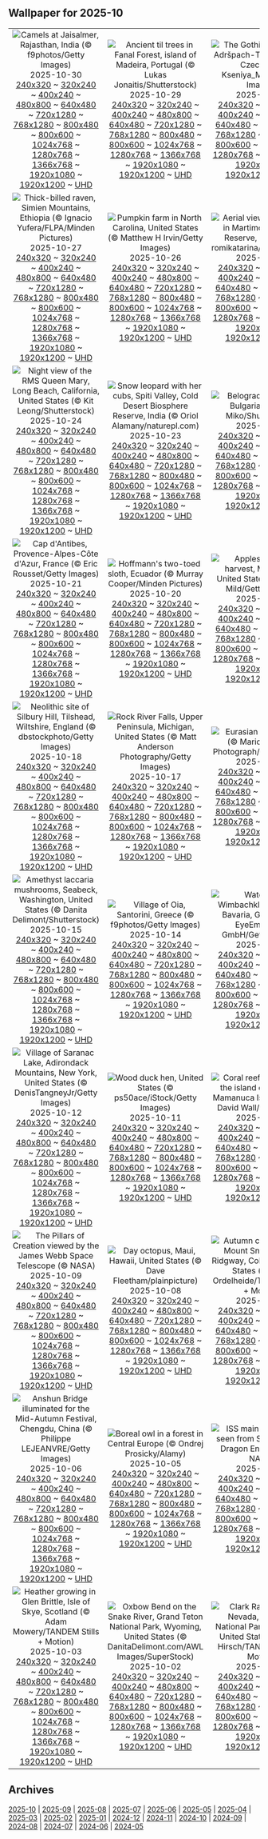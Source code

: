 ## Wallpaper for 2025-10
|      |      |      |
| :----: | :----: | :----: |
|![Camels at Jaisalmer, Rajasthan, India (© f9photos/Getty Images)](https://www.bing.com/th?id=OHR.PushkarFair_ROW0922720525_320x240.jpg)<br />2025-10-30<br />[240x320](https://www.bing.com/th?id=OHR.PushkarFair_ROW0922720525_240x320.jpg) ~ [320x240](https://www.bing.com/th?id=OHR.PushkarFair_ROW0922720525_320x240.jpg) ~ [400x240](https://www.bing.com/th?id=OHR.PushkarFair_ROW0922720525_400x240.jpg) ~ [480x800](https://www.bing.com/th?id=OHR.PushkarFair_ROW0922720525_480x800.jpg) ~ [640x480](https://www.bing.com/th?id=OHR.PushkarFair_ROW0922720525_640x480.jpg) ~ [720x1280](https://www.bing.com/th?id=OHR.PushkarFair_ROW0922720525_720x1280.jpg) ~ [768x1280](https://www.bing.com/th?id=OHR.PushkarFair_ROW0922720525_768x1280.jpg) ~ [800x480](https://www.bing.com/th?id=OHR.PushkarFair_ROW0922720525_800x480.jpg) ~ [800x600](https://www.bing.com/th?id=OHR.PushkarFair_ROW0922720525_800x600.jpg) ~ [1024x768](https://www.bing.com/th?id=OHR.PushkarFair_ROW0922720525_1024x768.jpg) ~ [1280x768](https://www.bing.com/th?id=OHR.PushkarFair_ROW0922720525_1280x768.jpg) ~ [1366x768](https://www.bing.com/th?id=OHR.PushkarFair_ROW0922720525_1366x768.jpg) ~ [1920x1080](https://www.bing.com/th?id=OHR.PushkarFair_ROW0922720525_1920x1080.jpg) ~ [1920x1200](https://www.bing.com/th?id=OHR.PushkarFair_ROW0922720525_1920x1200.jpg) ~ [UHD](https://www.bing.com/th?id=OHR.PushkarFair_ROW0922720525_UHD.jpg)|![Ancient til trees in Fanal Forest, island of Madeira, Portugal (© Lukas Jonaitis/Shutterstock)](https://www.bing.com/th?id=OHR.FanalForest_ROW0809161285_320x240.jpg)<br />2025-10-29<br />[240x320](https://www.bing.com/th?id=OHR.FanalForest_ROW0809161285_240x320.jpg) ~ [320x240](https://www.bing.com/th?id=OHR.FanalForest_ROW0809161285_320x240.jpg) ~ [400x240](https://www.bing.com/th?id=OHR.FanalForest_ROW0809161285_400x240.jpg) ~ [480x800](https://www.bing.com/th?id=OHR.FanalForest_ROW0809161285_480x800.jpg) ~ [640x480](https://www.bing.com/th?id=OHR.FanalForest_ROW0809161285_640x480.jpg) ~ [720x1280](https://www.bing.com/th?id=OHR.FanalForest_ROW0809161285_720x1280.jpg) ~ [768x1280](https://www.bing.com/th?id=OHR.FanalForest_ROW0809161285_768x1280.jpg) ~ [800x480](https://www.bing.com/th?id=OHR.FanalForest_ROW0809161285_800x480.jpg) ~ [800x600](https://www.bing.com/th?id=OHR.FanalForest_ROW0809161285_800x600.jpg) ~ [1024x768](https://www.bing.com/th?id=OHR.FanalForest_ROW0809161285_1024x768.jpg) ~ [1280x768](https://www.bing.com/th?id=OHR.FanalForest_ROW0809161285_1280x768.jpg) ~ [1366x768](https://www.bing.com/th?id=OHR.FanalForest_ROW0809161285_1366x768.jpg) ~ [1920x1080](https://www.bing.com/th?id=OHR.FanalForest_ROW0809161285_1920x1080.jpg) ~ [1920x1200](https://www.bing.com/th?id=OHR.FanalForest_ROW0809161285_1920x1200.jpg) ~ [UHD](https://www.bing.com/th?id=OHR.FanalForest_ROW0809161285_UHD.jpg)|![The Gothic Gate in the Adršpach-Teplice Rocks, Czechia (© Kseniya_Milner/Getty Images)](https://www.bing.com/th?id=OHR.TepliceRocks_ROW0717999002_320x240.jpg)<br />2025-10-28<br />[240x320](https://www.bing.com/th?id=OHR.TepliceRocks_ROW0717999002_240x320.jpg) ~ [320x240](https://www.bing.com/th?id=OHR.TepliceRocks_ROW0717999002_320x240.jpg) ~ [400x240](https://www.bing.com/th?id=OHR.TepliceRocks_ROW0717999002_400x240.jpg) ~ [480x800](https://www.bing.com/th?id=OHR.TepliceRocks_ROW0717999002_480x800.jpg) ~ [640x480](https://www.bing.com/th?id=OHR.TepliceRocks_ROW0717999002_640x480.jpg) ~ [720x1280](https://www.bing.com/th?id=OHR.TepliceRocks_ROW0717999002_720x1280.jpg) ~ [768x1280](https://www.bing.com/th?id=OHR.TepliceRocks_ROW0717999002_768x1280.jpg) ~ [800x480](https://www.bing.com/th?id=OHR.TepliceRocks_ROW0717999002_800x480.jpg) ~ [800x600](https://www.bing.com/th?id=OHR.TepliceRocks_ROW0717999002_800x600.jpg) ~ [1024x768](https://www.bing.com/th?id=OHR.TepliceRocks_ROW0717999002_1024x768.jpg) ~ [1280x768](https://www.bing.com/th?id=OHR.TepliceRocks_ROW0717999002_1280x768.jpg) ~ [1366x768](https://www.bing.com/th?id=OHR.TepliceRocks_ROW0717999002_1366x768.jpg) ~ [1920x1080](https://www.bing.com/th?id=OHR.TepliceRocks_ROW0717999002_1920x1080.jpg) ~ [1920x1200](https://www.bing.com/th?id=OHR.TepliceRocks_ROW0717999002_1920x1200.jpg) ~ [UHD](https://www.bing.com/th?id=OHR.TepliceRocks_ROW0717999002_UHD.jpg)|
|![Thick-billed raven, Simien Mountains, Ethiopia (© Ignacio Yufera/FLPA/Minden Pictures)](https://www.bing.com/th?id=OHR.AfricanRaven_ROW0614133197_320x240.jpg)<br />2025-10-27<br />[240x320](https://www.bing.com/th?id=OHR.AfricanRaven_ROW0614133197_240x320.jpg) ~ [320x240](https://www.bing.com/th?id=OHR.AfricanRaven_ROW0614133197_320x240.jpg) ~ [400x240](https://www.bing.com/th?id=OHR.AfricanRaven_ROW0614133197_400x240.jpg) ~ [480x800](https://www.bing.com/th?id=OHR.AfricanRaven_ROW0614133197_480x800.jpg) ~ [640x480](https://www.bing.com/th?id=OHR.AfricanRaven_ROW0614133197_640x480.jpg) ~ [720x1280](https://www.bing.com/th?id=OHR.AfricanRaven_ROW0614133197_720x1280.jpg) ~ [768x1280](https://www.bing.com/th?id=OHR.AfricanRaven_ROW0614133197_768x1280.jpg) ~ [800x480](https://www.bing.com/th?id=OHR.AfricanRaven_ROW0614133197_800x480.jpg) ~ [800x600](https://www.bing.com/th?id=OHR.AfricanRaven_ROW0614133197_800x600.jpg) ~ [1024x768](https://www.bing.com/th?id=OHR.AfricanRaven_ROW0614133197_1024x768.jpg) ~ [1280x768](https://www.bing.com/th?id=OHR.AfricanRaven_ROW0614133197_1280x768.jpg) ~ [1366x768](https://www.bing.com/th?id=OHR.AfricanRaven_ROW0614133197_1366x768.jpg) ~ [1920x1080](https://www.bing.com/th?id=OHR.AfricanRaven_ROW0614133197_1920x1080.jpg) ~ [1920x1200](https://www.bing.com/th?id=OHR.AfricanRaven_ROW0614133197_1920x1200.jpg) ~ [UHD](https://www.bing.com/th?id=OHR.AfricanRaven_ROW0614133197_UHD.jpg)|![Pumpkin farm in North Carolina, United States (© Matthew H Irvin/Getty Images)](https://www.bing.com/th?id=OHR.PumpkinFarm_ROW0518823159_320x240.jpg)<br />2025-10-26<br />[240x320](https://www.bing.com/th?id=OHR.PumpkinFarm_ROW0518823159_240x320.jpg) ~ [320x240](https://www.bing.com/th?id=OHR.PumpkinFarm_ROW0518823159_320x240.jpg) ~ [400x240](https://www.bing.com/th?id=OHR.PumpkinFarm_ROW0518823159_400x240.jpg) ~ [480x800](https://www.bing.com/th?id=OHR.PumpkinFarm_ROW0518823159_480x800.jpg) ~ [640x480](https://www.bing.com/th?id=OHR.PumpkinFarm_ROW0518823159_640x480.jpg) ~ [720x1280](https://www.bing.com/th?id=OHR.PumpkinFarm_ROW0518823159_720x1280.jpg) ~ [768x1280](https://www.bing.com/th?id=OHR.PumpkinFarm_ROW0518823159_768x1280.jpg) ~ [800x480](https://www.bing.com/th?id=OHR.PumpkinFarm_ROW0518823159_800x480.jpg) ~ [800x600](https://www.bing.com/th?id=OHR.PumpkinFarm_ROW0518823159_800x600.jpg) ~ [1024x768](https://www.bing.com/th?id=OHR.PumpkinFarm_ROW0518823159_1024x768.jpg) ~ [1280x768](https://www.bing.com/th?id=OHR.PumpkinFarm_ROW0518823159_1280x768.jpg) ~ [1366x768](https://www.bing.com/th?id=OHR.PumpkinFarm_ROW0518823159_1366x768.jpg) ~ [1920x1080](https://www.bing.com/th?id=OHR.PumpkinFarm_ROW0518823159_1920x1080.jpg) ~ [1920x1200](https://www.bing.com/th?id=OHR.PumpkinFarm_ROW0518823159_1920x1200.jpg) ~ [UHD](https://www.bing.com/th?id=OHR.PumpkinFarm_ROW0518823159_UHD.jpg)|![Aerial view of peatland in Martimoaapa Mire Reserve, Finland (© romikatarina/Shutterstock)](https://www.bing.com/th?id=OHR.MartimoaapaFinland_ROW0416444680_320x240.jpg)<br />2025-10-25<br />[240x320](https://www.bing.com/th?id=OHR.MartimoaapaFinland_ROW0416444680_240x320.jpg) ~ [320x240](https://www.bing.com/th?id=OHR.MartimoaapaFinland_ROW0416444680_320x240.jpg) ~ [400x240](https://www.bing.com/th?id=OHR.MartimoaapaFinland_ROW0416444680_400x240.jpg) ~ [480x800](https://www.bing.com/th?id=OHR.MartimoaapaFinland_ROW0416444680_480x800.jpg) ~ [640x480](https://www.bing.com/th?id=OHR.MartimoaapaFinland_ROW0416444680_640x480.jpg) ~ [720x1280](https://www.bing.com/th?id=OHR.MartimoaapaFinland_ROW0416444680_720x1280.jpg) ~ [768x1280](https://www.bing.com/th?id=OHR.MartimoaapaFinland_ROW0416444680_768x1280.jpg) ~ [800x480](https://www.bing.com/th?id=OHR.MartimoaapaFinland_ROW0416444680_800x480.jpg) ~ [800x600](https://www.bing.com/th?id=OHR.MartimoaapaFinland_ROW0416444680_800x600.jpg) ~ [1024x768](https://www.bing.com/th?id=OHR.MartimoaapaFinland_ROW0416444680_1024x768.jpg) ~ [1280x768](https://www.bing.com/th?id=OHR.MartimoaapaFinland_ROW0416444680_1280x768.jpg) ~ [1366x768](https://www.bing.com/th?id=OHR.MartimoaapaFinland_ROW0416444680_1366x768.jpg) ~ [1920x1080](https://www.bing.com/th?id=OHR.MartimoaapaFinland_ROW0416444680_1920x1080.jpg) ~ [1920x1200](https://www.bing.com/th?id=OHR.MartimoaapaFinland_ROW0416444680_1920x1200.jpg) ~ [UHD](https://www.bing.com/th?id=OHR.MartimoaapaFinland_ROW0416444680_UHD.jpg)|
|![Night view of the RMS Queen Mary, Long Beach, California, United States (© Kit Leong/Shutterstock)](https://www.bing.com/th?id=OHR.QueenMary_ROW0248943301_320x240.jpg)<br />2025-10-24<br />[240x320](https://www.bing.com/th?id=OHR.QueenMary_ROW0248943301_240x320.jpg) ~ [320x240](https://www.bing.com/th?id=OHR.QueenMary_ROW0248943301_320x240.jpg) ~ [400x240](https://www.bing.com/th?id=OHR.QueenMary_ROW0248943301_400x240.jpg) ~ [480x800](https://www.bing.com/th?id=OHR.QueenMary_ROW0248943301_480x800.jpg) ~ [640x480](https://www.bing.com/th?id=OHR.QueenMary_ROW0248943301_640x480.jpg) ~ [720x1280](https://www.bing.com/th?id=OHR.QueenMary_ROW0248943301_720x1280.jpg) ~ [768x1280](https://www.bing.com/th?id=OHR.QueenMary_ROW0248943301_768x1280.jpg) ~ [800x480](https://www.bing.com/th?id=OHR.QueenMary_ROW0248943301_800x480.jpg) ~ [800x600](https://www.bing.com/th?id=OHR.QueenMary_ROW0248943301_800x600.jpg) ~ [1024x768](https://www.bing.com/th?id=OHR.QueenMary_ROW0248943301_1024x768.jpg) ~ [1280x768](https://www.bing.com/th?id=OHR.QueenMary_ROW0248943301_1280x768.jpg) ~ [1366x768](https://www.bing.com/th?id=OHR.QueenMary_ROW0248943301_1366x768.jpg) ~ [1920x1080](https://www.bing.com/th?id=OHR.QueenMary_ROW0248943301_1920x1080.jpg) ~ [1920x1200](https://www.bing.com/th?id=OHR.QueenMary_ROW0248943301_1920x1200.jpg) ~ [UHD](https://www.bing.com/th?id=OHR.QueenMary_ROW0248943301_UHD.jpg)|![Snow leopard with her cubs, Spiti Valley, Cold Desert Biosphere Reserve, India (© Oriol Alamany/naturepl.com)](https://www.bing.com/th?id=OHR.SnowLeopard_ROW0153710664_320x240.jpg)<br />2025-10-23<br />[240x320](https://www.bing.com/th?id=OHR.SnowLeopard_ROW0153710664_240x320.jpg) ~ [320x240](https://www.bing.com/th?id=OHR.SnowLeopard_ROW0153710664_320x240.jpg) ~ [400x240](https://www.bing.com/th?id=OHR.SnowLeopard_ROW0153710664_400x240.jpg) ~ [480x800](https://www.bing.com/th?id=OHR.SnowLeopard_ROW0153710664_480x800.jpg) ~ [640x480](https://www.bing.com/th?id=OHR.SnowLeopard_ROW0153710664_640x480.jpg) ~ [720x1280](https://www.bing.com/th?id=OHR.SnowLeopard_ROW0153710664_720x1280.jpg) ~ [768x1280](https://www.bing.com/th?id=OHR.SnowLeopard_ROW0153710664_768x1280.jpg) ~ [800x480](https://www.bing.com/th?id=OHR.SnowLeopard_ROW0153710664_800x480.jpg) ~ [800x600](https://www.bing.com/th?id=OHR.SnowLeopard_ROW0153710664_800x600.jpg) ~ [1024x768](https://www.bing.com/th?id=OHR.SnowLeopard_ROW0153710664_1024x768.jpg) ~ [1280x768](https://www.bing.com/th?id=OHR.SnowLeopard_ROW0153710664_1280x768.jpg) ~ [1366x768](https://www.bing.com/th?id=OHR.SnowLeopard_ROW0153710664_1366x768.jpg) ~ [1920x1080](https://www.bing.com/th?id=OHR.SnowLeopard_ROW0153710664_1920x1080.jpg) ~ [1920x1200](https://www.bing.com/th?id=OHR.SnowLeopard_ROW0153710664_1920x1200.jpg) ~ [UHD](https://www.bing.com/th?id=OHR.SnowLeopard_ROW0153710664_UHD.jpg)|![Belogradchik Rocks, Bulgaria (© EvaL Miko/Shutterstock)](https://www.bing.com/th?id=OHR.BulgariaRocks_ROW0047570938_320x240.jpg)<br />2025-10-22<br />[240x320](https://www.bing.com/th?id=OHR.BulgariaRocks_ROW0047570938_240x320.jpg) ~ [320x240](https://www.bing.com/th?id=OHR.BulgariaRocks_ROW0047570938_320x240.jpg) ~ [400x240](https://www.bing.com/th?id=OHR.BulgariaRocks_ROW0047570938_400x240.jpg) ~ [480x800](https://www.bing.com/th?id=OHR.BulgariaRocks_ROW0047570938_480x800.jpg) ~ [640x480](https://www.bing.com/th?id=OHR.BulgariaRocks_ROW0047570938_640x480.jpg) ~ [720x1280](https://www.bing.com/th?id=OHR.BulgariaRocks_ROW0047570938_720x1280.jpg) ~ [768x1280](https://www.bing.com/th?id=OHR.BulgariaRocks_ROW0047570938_768x1280.jpg) ~ [800x480](https://www.bing.com/th?id=OHR.BulgariaRocks_ROW0047570938_800x480.jpg) ~ [800x600](https://www.bing.com/th?id=OHR.BulgariaRocks_ROW0047570938_800x600.jpg) ~ [1024x768](https://www.bing.com/th?id=OHR.BulgariaRocks_ROW0047570938_1024x768.jpg) ~ [1280x768](https://www.bing.com/th?id=OHR.BulgariaRocks_ROW0047570938_1280x768.jpg) ~ [1366x768](https://www.bing.com/th?id=OHR.BulgariaRocks_ROW0047570938_1366x768.jpg) ~ [1920x1080](https://www.bing.com/th?id=OHR.BulgariaRocks_ROW0047570938_1920x1080.jpg) ~ [1920x1200](https://www.bing.com/th?id=OHR.BulgariaRocks_ROW0047570938_1920x1200.jpg) ~ [UHD](https://www.bing.com/th?id=OHR.BulgariaRocks_ROW0047570938_UHD.jpg)|
|![Cap d'Antibes, Provence-Alpes-Côte d'Azur, France (© Eric Rousset/Getty Images)](https://www.bing.com/th?id=OHR.CapAntibes_ROW9927091167_320x240.jpg)<br />2025-10-21<br />[240x320](https://www.bing.com/th?id=OHR.CapAntibes_ROW9927091167_240x320.jpg) ~ [320x240](https://www.bing.com/th?id=OHR.CapAntibes_ROW9927091167_320x240.jpg) ~ [400x240](https://www.bing.com/th?id=OHR.CapAntibes_ROW9927091167_400x240.jpg) ~ [480x800](https://www.bing.com/th?id=OHR.CapAntibes_ROW9927091167_480x800.jpg) ~ [640x480](https://www.bing.com/th?id=OHR.CapAntibes_ROW9927091167_640x480.jpg) ~ [720x1280](https://www.bing.com/th?id=OHR.CapAntibes_ROW9927091167_720x1280.jpg) ~ [768x1280](https://www.bing.com/th?id=OHR.CapAntibes_ROW9927091167_768x1280.jpg) ~ [800x480](https://www.bing.com/th?id=OHR.CapAntibes_ROW9927091167_800x480.jpg) ~ [800x600](https://www.bing.com/th?id=OHR.CapAntibes_ROW9927091167_800x600.jpg) ~ [1024x768](https://www.bing.com/th?id=OHR.CapAntibes_ROW9927091167_1024x768.jpg) ~ [1280x768](https://www.bing.com/th?id=OHR.CapAntibes_ROW9927091167_1280x768.jpg) ~ [1366x768](https://www.bing.com/th?id=OHR.CapAntibes_ROW9927091167_1366x768.jpg) ~ [1920x1080](https://www.bing.com/th?id=OHR.CapAntibes_ROW9927091167_1920x1080.jpg) ~ [1920x1200](https://www.bing.com/th?id=OHR.CapAntibes_ROW9927091167_1920x1200.jpg) ~ [UHD](https://www.bing.com/th?id=OHR.CapAntibes_ROW9927091167_UHD.jpg)|![Hoffmann's two-toed sloth, Ecuador (© Murray Cooper/Minden Pictures)](https://www.bing.com/th?id=OHR.HoffmansSloth_ROW9786631767_320x240.jpg)<br />2025-10-20<br />[240x320](https://www.bing.com/th?id=OHR.HoffmansSloth_ROW9786631767_240x320.jpg) ~ [320x240](https://www.bing.com/th?id=OHR.HoffmansSloth_ROW9786631767_320x240.jpg) ~ [400x240](https://www.bing.com/th?id=OHR.HoffmansSloth_ROW9786631767_400x240.jpg) ~ [480x800](https://www.bing.com/th?id=OHR.HoffmansSloth_ROW9786631767_480x800.jpg) ~ [640x480](https://www.bing.com/th?id=OHR.HoffmansSloth_ROW9786631767_640x480.jpg) ~ [720x1280](https://www.bing.com/th?id=OHR.HoffmansSloth_ROW9786631767_720x1280.jpg) ~ [768x1280](https://www.bing.com/th?id=OHR.HoffmansSloth_ROW9786631767_768x1280.jpg) ~ [800x480](https://www.bing.com/th?id=OHR.HoffmansSloth_ROW9786631767_800x480.jpg) ~ [800x600](https://www.bing.com/th?id=OHR.HoffmansSloth_ROW9786631767_800x600.jpg) ~ [1024x768](https://www.bing.com/th?id=OHR.HoffmansSloth_ROW9786631767_1024x768.jpg) ~ [1280x768](https://www.bing.com/th?id=OHR.HoffmansSloth_ROW9786631767_1280x768.jpg) ~ [1366x768](https://www.bing.com/th?id=OHR.HoffmansSloth_ROW9786631767_1366x768.jpg) ~ [1920x1080](https://www.bing.com/th?id=OHR.HoffmansSloth_ROW9786631767_1920x1080.jpg) ~ [1920x1200](https://www.bing.com/th?id=OHR.HoffmansSloth_ROW9786631767_1920x1200.jpg) ~ [UHD](https://www.bing.com/th?id=OHR.HoffmansSloth_ROW9786631767_UHD.jpg)|![Apples ready for harvest, Minnesota, United States (© Tammi Mild/Getty Images)](https://www.bing.com/th?id=OHR.AppleHarvest_ROW9692877404_320x240.jpg)<br />2025-10-19<br />[240x320](https://www.bing.com/th?id=OHR.AppleHarvest_ROW9692877404_240x320.jpg) ~ [320x240](https://www.bing.com/th?id=OHR.AppleHarvest_ROW9692877404_320x240.jpg) ~ [400x240](https://www.bing.com/th?id=OHR.AppleHarvest_ROW9692877404_400x240.jpg) ~ [480x800](https://www.bing.com/th?id=OHR.AppleHarvest_ROW9692877404_480x800.jpg) ~ [640x480](https://www.bing.com/th?id=OHR.AppleHarvest_ROW9692877404_640x480.jpg) ~ [720x1280](https://www.bing.com/th?id=OHR.AppleHarvest_ROW9692877404_720x1280.jpg) ~ [768x1280](https://www.bing.com/th?id=OHR.AppleHarvest_ROW9692877404_768x1280.jpg) ~ [800x480](https://www.bing.com/th?id=OHR.AppleHarvest_ROW9692877404_800x480.jpg) ~ [800x600](https://www.bing.com/th?id=OHR.AppleHarvest_ROW9692877404_800x600.jpg) ~ [1024x768](https://www.bing.com/th?id=OHR.AppleHarvest_ROW9692877404_1024x768.jpg) ~ [1280x768](https://www.bing.com/th?id=OHR.AppleHarvest_ROW9692877404_1280x768.jpg) ~ [1366x768](https://www.bing.com/th?id=OHR.AppleHarvest_ROW9692877404_1366x768.jpg) ~ [1920x1080](https://www.bing.com/th?id=OHR.AppleHarvest_ROW9692877404_1920x1080.jpg) ~ [1920x1200](https://www.bing.com/th?id=OHR.AppleHarvest_ROW9692877404_1920x1200.jpg) ~ [UHD](https://www.bing.com/th?id=OHR.AppleHarvest_ROW9692877404_UHD.jpg)|
|![Neolithic site of Silbury Hill, Tilshead, Wiltshire, England (© dbstockphoto/Getty Images)](https://www.bing.com/th?id=OHR.SilburyHill_ROW9508999634_320x240.jpg)<br />2025-10-18<br />[240x320](https://www.bing.com/th?id=OHR.SilburyHill_ROW9508999634_240x320.jpg) ~ [320x240](https://www.bing.com/th?id=OHR.SilburyHill_ROW9508999634_320x240.jpg) ~ [400x240](https://www.bing.com/th?id=OHR.SilburyHill_ROW9508999634_400x240.jpg) ~ [480x800](https://www.bing.com/th?id=OHR.SilburyHill_ROW9508999634_480x800.jpg) ~ [640x480](https://www.bing.com/th?id=OHR.SilburyHill_ROW9508999634_640x480.jpg) ~ [720x1280](https://www.bing.com/th?id=OHR.SilburyHill_ROW9508999634_720x1280.jpg) ~ [768x1280](https://www.bing.com/th?id=OHR.SilburyHill_ROW9508999634_768x1280.jpg) ~ [800x480](https://www.bing.com/th?id=OHR.SilburyHill_ROW9508999634_800x480.jpg) ~ [800x600](https://www.bing.com/th?id=OHR.SilburyHill_ROW9508999634_800x600.jpg) ~ [1024x768](https://www.bing.com/th?id=OHR.SilburyHill_ROW9508999634_1024x768.jpg) ~ [1280x768](https://www.bing.com/th?id=OHR.SilburyHill_ROW9508999634_1280x768.jpg) ~ [1366x768](https://www.bing.com/th?id=OHR.SilburyHill_ROW9508999634_1366x768.jpg) ~ [1920x1080](https://www.bing.com/th?id=OHR.SilburyHill_ROW9508999634_1920x1080.jpg) ~ [1920x1200](https://www.bing.com/th?id=OHR.SilburyHill_ROW9508999634_1920x1200.jpg) ~ [UHD](https://www.bing.com/th?id=OHR.SilburyHill_ROW9508999634_UHD.jpg)|![Rock River Falls, Upper Peninsula, Michigan, United States (© Matt Anderson Photography/Getty Images)](https://www.bing.com/th?id=OHR.RockRiverFalls_ROW9398171921_320x240.jpg)<br />2025-10-17<br />[240x320](https://www.bing.com/th?id=OHR.RockRiverFalls_ROW9398171921_240x320.jpg) ~ [320x240](https://www.bing.com/th?id=OHR.RockRiverFalls_ROW9398171921_320x240.jpg) ~ [400x240](https://www.bing.com/th?id=OHR.RockRiverFalls_ROW9398171921_400x240.jpg) ~ [480x800](https://www.bing.com/th?id=OHR.RockRiverFalls_ROW9398171921_480x800.jpg) ~ [640x480](https://www.bing.com/th?id=OHR.RockRiverFalls_ROW9398171921_640x480.jpg) ~ [720x1280](https://www.bing.com/th?id=OHR.RockRiverFalls_ROW9398171921_720x1280.jpg) ~ [768x1280](https://www.bing.com/th?id=OHR.RockRiverFalls_ROW9398171921_768x1280.jpg) ~ [800x480](https://www.bing.com/th?id=OHR.RockRiverFalls_ROW9398171921_800x480.jpg) ~ [800x600](https://www.bing.com/th?id=OHR.RockRiverFalls_ROW9398171921_800x600.jpg) ~ [1024x768](https://www.bing.com/th?id=OHR.RockRiverFalls_ROW9398171921_1024x768.jpg) ~ [1280x768](https://www.bing.com/th?id=OHR.RockRiverFalls_ROW9398171921_1280x768.jpg) ~ [1366x768](https://www.bing.com/th?id=OHR.RockRiverFalls_ROW9398171921_1366x768.jpg) ~ [1920x1080](https://www.bing.com/th?id=OHR.RockRiverFalls_ROW9398171921_1920x1080.jpg) ~ [1920x1200](https://www.bing.com/th?id=OHR.RockRiverFalls_ROW9398171921_1920x1200.jpg) ~ [UHD](https://www.bing.com/th?id=OHR.RockRiverFalls_ROW9398171921_UHD.jpg)|![Eurasian lynx, Siberia (© Mario Plechaty Photograph/Shutterstock)](https://www.bing.com/th?id=OHR.SiberianLynx_ROW0430935564_320x240.jpg)<br />2025-10-16<br />[240x320](https://www.bing.com/th?id=OHR.SiberianLynx_ROW0430935564_240x320.jpg) ~ [320x240](https://www.bing.com/th?id=OHR.SiberianLynx_ROW0430935564_320x240.jpg) ~ [400x240](https://www.bing.com/th?id=OHR.SiberianLynx_ROW0430935564_400x240.jpg) ~ [480x800](https://www.bing.com/th?id=OHR.SiberianLynx_ROW0430935564_480x800.jpg) ~ [640x480](https://www.bing.com/th?id=OHR.SiberianLynx_ROW0430935564_640x480.jpg) ~ [720x1280](https://www.bing.com/th?id=OHR.SiberianLynx_ROW0430935564_720x1280.jpg) ~ [768x1280](https://www.bing.com/th?id=OHR.SiberianLynx_ROW0430935564_768x1280.jpg) ~ [800x480](https://www.bing.com/th?id=OHR.SiberianLynx_ROW0430935564_800x480.jpg) ~ [800x600](https://www.bing.com/th?id=OHR.SiberianLynx_ROW0430935564_800x600.jpg) ~ [1024x768](https://www.bing.com/th?id=OHR.SiberianLynx_ROW0430935564_1024x768.jpg) ~ [1280x768](https://www.bing.com/th?id=OHR.SiberianLynx_ROW0430935564_1280x768.jpg) ~ [1366x768](https://www.bing.com/th?id=OHR.SiberianLynx_ROW0430935564_1366x768.jpg) ~ [1920x1080](https://www.bing.com/th?id=OHR.SiberianLynx_ROW0430935564_1920x1080.jpg) ~ [1920x1200](https://www.bing.com/th?id=OHR.SiberianLynx_ROW0430935564_1920x1200.jpg) ~ [UHD](https://www.bing.com/th?id=OHR.SiberianLynx_ROW0430935564_UHD.jpg)|
|![Amethyst laccaria mushrooms, Seabeck, Washington, United States (© Danita Delimont/Shutterstock)](https://www.bing.com/th?id=OHR.AmethystLaccaria_ROW0300500776_320x240.jpg)<br />2025-10-15<br />[240x320](https://www.bing.com/th?id=OHR.AmethystLaccaria_ROW0300500776_240x320.jpg) ~ [320x240](https://www.bing.com/th?id=OHR.AmethystLaccaria_ROW0300500776_320x240.jpg) ~ [400x240](https://www.bing.com/th?id=OHR.AmethystLaccaria_ROW0300500776_400x240.jpg) ~ [480x800](https://www.bing.com/th?id=OHR.AmethystLaccaria_ROW0300500776_480x800.jpg) ~ [640x480](https://www.bing.com/th?id=OHR.AmethystLaccaria_ROW0300500776_640x480.jpg) ~ [720x1280](https://www.bing.com/th?id=OHR.AmethystLaccaria_ROW0300500776_720x1280.jpg) ~ [768x1280](https://www.bing.com/th?id=OHR.AmethystLaccaria_ROW0300500776_768x1280.jpg) ~ [800x480](https://www.bing.com/th?id=OHR.AmethystLaccaria_ROW0300500776_800x480.jpg) ~ [800x600](https://www.bing.com/th?id=OHR.AmethystLaccaria_ROW0300500776_800x600.jpg) ~ [1024x768](https://www.bing.com/th?id=OHR.AmethystLaccaria_ROW0300500776_1024x768.jpg) ~ [1280x768](https://www.bing.com/th?id=OHR.AmethystLaccaria_ROW0300500776_1280x768.jpg) ~ [1366x768](https://www.bing.com/th?id=OHR.AmethystLaccaria_ROW0300500776_1366x768.jpg) ~ [1920x1080](https://www.bing.com/th?id=OHR.AmethystLaccaria_ROW0300500776_1920x1080.jpg) ~ [1920x1200](https://www.bing.com/th?id=OHR.AmethystLaccaria_ROW0300500776_1920x1200.jpg) ~ [UHD](https://www.bing.com/th?id=OHR.AmethystLaccaria_ROW0300500776_UHD.jpg)|![Village of Oia, Santorini, Greece (© f9photos/Getty Images)](https://www.bing.com/th?id=OHR.OiaSantorini_ROW0156825358_320x240.jpg)<br />2025-10-14<br />[240x320](https://www.bing.com/th?id=OHR.OiaSantorini_ROW0156825358_240x320.jpg) ~ [320x240](https://www.bing.com/th?id=OHR.OiaSantorini_ROW0156825358_320x240.jpg) ~ [400x240](https://www.bing.com/th?id=OHR.OiaSantorini_ROW0156825358_400x240.jpg) ~ [480x800](https://www.bing.com/th?id=OHR.OiaSantorini_ROW0156825358_480x800.jpg) ~ [640x480](https://www.bing.com/th?id=OHR.OiaSantorini_ROW0156825358_640x480.jpg) ~ [720x1280](https://www.bing.com/th?id=OHR.OiaSantorini_ROW0156825358_720x1280.jpg) ~ [768x1280](https://www.bing.com/th?id=OHR.OiaSantorini_ROW0156825358_768x1280.jpg) ~ [800x480](https://www.bing.com/th?id=OHR.OiaSantorini_ROW0156825358_800x480.jpg) ~ [800x600](https://www.bing.com/th?id=OHR.OiaSantorini_ROW0156825358_800x600.jpg) ~ [1024x768](https://www.bing.com/th?id=OHR.OiaSantorini_ROW0156825358_1024x768.jpg) ~ [1280x768](https://www.bing.com/th?id=OHR.OiaSantorini_ROW0156825358_1280x768.jpg) ~ [1366x768](https://www.bing.com/th?id=OHR.OiaSantorini_ROW0156825358_1366x768.jpg) ~ [1920x1080](https://www.bing.com/th?id=OHR.OiaSantorini_ROW0156825358_1920x1080.jpg) ~ [1920x1200](https://www.bing.com/th?id=OHR.OiaSantorini_ROW0156825358_1920x1200.jpg) ~ [UHD](https://www.bing.com/th?id=OHR.OiaSantorini_ROW0156825358_UHD.jpg)|![Waterfall at Wimbachklamm Gorge, Bavaria, Germany (© EyeEm Mobile GmbH/Getty Images)](https://www.bing.com/th?id=OHR.HinterseeWaterfall_ROW0045640204_320x240.jpg)<br />2025-10-13<br />[240x320](https://www.bing.com/th?id=OHR.HinterseeWaterfall_ROW0045640204_240x320.jpg) ~ [320x240](https://www.bing.com/th?id=OHR.HinterseeWaterfall_ROW0045640204_320x240.jpg) ~ [400x240](https://www.bing.com/th?id=OHR.HinterseeWaterfall_ROW0045640204_400x240.jpg) ~ [480x800](https://www.bing.com/th?id=OHR.HinterseeWaterfall_ROW0045640204_480x800.jpg) ~ [640x480](https://www.bing.com/th?id=OHR.HinterseeWaterfall_ROW0045640204_640x480.jpg) ~ [720x1280](https://www.bing.com/th?id=OHR.HinterseeWaterfall_ROW0045640204_720x1280.jpg) ~ [768x1280](https://www.bing.com/th?id=OHR.HinterseeWaterfall_ROW0045640204_768x1280.jpg) ~ [800x480](https://www.bing.com/th?id=OHR.HinterseeWaterfall_ROW0045640204_800x480.jpg) ~ [800x600](https://www.bing.com/th?id=OHR.HinterseeWaterfall_ROW0045640204_800x600.jpg) ~ [1024x768](https://www.bing.com/th?id=OHR.HinterseeWaterfall_ROW0045640204_1024x768.jpg) ~ [1280x768](https://www.bing.com/th?id=OHR.HinterseeWaterfall_ROW0045640204_1280x768.jpg) ~ [1366x768](https://www.bing.com/th?id=OHR.HinterseeWaterfall_ROW0045640204_1366x768.jpg) ~ [1920x1080](https://www.bing.com/th?id=OHR.HinterseeWaterfall_ROW0045640204_1920x1080.jpg) ~ [1920x1200](https://www.bing.com/th?id=OHR.HinterseeWaterfall_ROW0045640204_1920x1200.jpg) ~ [UHD](https://www.bing.com/th?id=OHR.HinterseeWaterfall_ROW0045640204_UHD.jpg)|
|![Village of Saranac Lake, Adirondack Mountains, New York, United States (© DenisTangneyJr/Getty Images)](https://www.bing.com/th?id=OHR.SaranacLake_ROW9913011112_320x240.jpg)<br />2025-10-12<br />[240x320](https://www.bing.com/th?id=OHR.SaranacLake_ROW9913011112_240x320.jpg) ~ [320x240](https://www.bing.com/th?id=OHR.SaranacLake_ROW9913011112_320x240.jpg) ~ [400x240](https://www.bing.com/th?id=OHR.SaranacLake_ROW9913011112_400x240.jpg) ~ [480x800](https://www.bing.com/th?id=OHR.SaranacLake_ROW9913011112_480x800.jpg) ~ [640x480](https://www.bing.com/th?id=OHR.SaranacLake_ROW9913011112_640x480.jpg) ~ [720x1280](https://www.bing.com/th?id=OHR.SaranacLake_ROW9913011112_720x1280.jpg) ~ [768x1280](https://www.bing.com/th?id=OHR.SaranacLake_ROW9913011112_768x1280.jpg) ~ [800x480](https://www.bing.com/th?id=OHR.SaranacLake_ROW9913011112_800x480.jpg) ~ [800x600](https://www.bing.com/th?id=OHR.SaranacLake_ROW9913011112_800x600.jpg) ~ [1024x768](https://www.bing.com/th?id=OHR.SaranacLake_ROW9913011112_1024x768.jpg) ~ [1280x768](https://www.bing.com/th?id=OHR.SaranacLake_ROW9913011112_1280x768.jpg) ~ [1366x768](https://www.bing.com/th?id=OHR.SaranacLake_ROW9913011112_1366x768.jpg) ~ [1920x1080](https://www.bing.com/th?id=OHR.SaranacLake_ROW9913011112_1920x1080.jpg) ~ [1920x1200](https://www.bing.com/th?id=OHR.SaranacLake_ROW9913011112_1920x1200.jpg) ~ [UHD](https://www.bing.com/th?id=OHR.SaranacLake_ROW9913011112_UHD.jpg)|![Wood duck hen, United States (© ps50ace/iStock/Getty Images)](https://www.bing.com/th?id=OHR.WoodDuckHen_ROW9793950559_320x240.jpg)<br />2025-10-11<br />[240x320](https://www.bing.com/th?id=OHR.WoodDuckHen_ROW9793950559_240x320.jpg) ~ [320x240](https://www.bing.com/th?id=OHR.WoodDuckHen_ROW9793950559_320x240.jpg) ~ [400x240](https://www.bing.com/th?id=OHR.WoodDuckHen_ROW9793950559_400x240.jpg) ~ [480x800](https://www.bing.com/th?id=OHR.WoodDuckHen_ROW9793950559_480x800.jpg) ~ [640x480](https://www.bing.com/th?id=OHR.WoodDuckHen_ROW9793950559_640x480.jpg) ~ [720x1280](https://www.bing.com/th?id=OHR.WoodDuckHen_ROW9793950559_720x1280.jpg) ~ [768x1280](https://www.bing.com/th?id=OHR.WoodDuckHen_ROW9793950559_768x1280.jpg) ~ [800x480](https://www.bing.com/th?id=OHR.WoodDuckHen_ROW9793950559_800x480.jpg) ~ [800x600](https://www.bing.com/th?id=OHR.WoodDuckHen_ROW9793950559_800x600.jpg) ~ [1024x768](https://www.bing.com/th?id=OHR.WoodDuckHen_ROW9793950559_1024x768.jpg) ~ [1280x768](https://www.bing.com/th?id=OHR.WoodDuckHen_ROW9793950559_1280x768.jpg) ~ [1366x768](https://www.bing.com/th?id=OHR.WoodDuckHen_ROW9793950559_1366x768.jpg) ~ [1920x1080](https://www.bing.com/th?id=OHR.WoodDuckHen_ROW9793950559_1920x1080.jpg) ~ [1920x1200](https://www.bing.com/th?id=OHR.WoodDuckHen_ROW9793950559_1920x1200.jpg) ~ [UHD](https://www.bing.com/th?id=OHR.WoodDuckHen_ROW9793950559_UHD.jpg)|![Coral reef surrounding the island of Monuriki, Mamanuca Islands, Fiji (© David Wall/SuperStock)](https://www.bing.com/th?id=OHR.MonurikiFiji_ROW9654134811_320x240.jpg)<br />2025-10-10<br />[240x320](https://www.bing.com/th?id=OHR.MonurikiFiji_ROW9654134811_240x320.jpg) ~ [320x240](https://www.bing.com/th?id=OHR.MonurikiFiji_ROW9654134811_320x240.jpg) ~ [400x240](https://www.bing.com/th?id=OHR.MonurikiFiji_ROW9654134811_400x240.jpg) ~ [480x800](https://www.bing.com/th?id=OHR.MonurikiFiji_ROW9654134811_480x800.jpg) ~ [640x480](https://www.bing.com/th?id=OHR.MonurikiFiji_ROW9654134811_640x480.jpg) ~ [720x1280](https://www.bing.com/th?id=OHR.MonurikiFiji_ROW9654134811_720x1280.jpg) ~ [768x1280](https://www.bing.com/th?id=OHR.MonurikiFiji_ROW9654134811_768x1280.jpg) ~ [800x480](https://www.bing.com/th?id=OHR.MonurikiFiji_ROW9654134811_800x480.jpg) ~ [800x600](https://www.bing.com/th?id=OHR.MonurikiFiji_ROW9654134811_800x600.jpg) ~ [1024x768](https://www.bing.com/th?id=OHR.MonurikiFiji_ROW9654134811_1024x768.jpg) ~ [1280x768](https://www.bing.com/th?id=OHR.MonurikiFiji_ROW9654134811_1280x768.jpg) ~ [1366x768](https://www.bing.com/th?id=OHR.MonurikiFiji_ROW9654134811_1366x768.jpg) ~ [1920x1080](https://www.bing.com/th?id=OHR.MonurikiFiji_ROW9654134811_1920x1080.jpg) ~ [1920x1200](https://www.bing.com/th?id=OHR.MonurikiFiji_ROW9654134811_1920x1200.jpg) ~ [UHD](https://www.bing.com/th?id=OHR.MonurikiFiji_ROW9654134811_UHD.jpg)|
|![The Pillars of Creation viewed by the James Webb Space Telescope (© NASA)](https://www.bing.com/th?id=OHR.WebbPillars_ROW9564633470_320x240.jpg)<br />2025-10-09<br />[240x320](https://www.bing.com/th?id=OHR.WebbPillars_ROW9564633470_240x320.jpg) ~ [320x240](https://www.bing.com/th?id=OHR.WebbPillars_ROW9564633470_320x240.jpg) ~ [400x240](https://www.bing.com/th?id=OHR.WebbPillars_ROW9564633470_400x240.jpg) ~ [480x800](https://www.bing.com/th?id=OHR.WebbPillars_ROW9564633470_480x800.jpg) ~ [640x480](https://www.bing.com/th?id=OHR.WebbPillars_ROW9564633470_640x480.jpg) ~ [720x1280](https://www.bing.com/th?id=OHR.WebbPillars_ROW9564633470_720x1280.jpg) ~ [768x1280](https://www.bing.com/th?id=OHR.WebbPillars_ROW9564633470_768x1280.jpg) ~ [800x480](https://www.bing.com/th?id=OHR.WebbPillars_ROW9564633470_800x480.jpg) ~ [800x600](https://www.bing.com/th?id=OHR.WebbPillars_ROW9564633470_800x600.jpg) ~ [1024x768](https://www.bing.com/th?id=OHR.WebbPillars_ROW9564633470_1024x768.jpg) ~ [1280x768](https://www.bing.com/th?id=OHR.WebbPillars_ROW9564633470_1280x768.jpg) ~ [1366x768](https://www.bing.com/th?id=OHR.WebbPillars_ROW9564633470_1366x768.jpg) ~ [1920x1080](https://www.bing.com/th?id=OHR.WebbPillars_ROW9564633470_1920x1080.jpg) ~ [1920x1200](https://www.bing.com/th?id=OHR.WebbPillars_ROW9564633470_1920x1200.jpg) ~ [UHD](https://www.bing.com/th?id=OHR.WebbPillars_ROW9564633470_UHD.jpg)|![Day octopus, Maui, Hawaii, United States (© Dave Fleetham/plainpicture)](https://www.bing.com/th?id=OHR.OctopusCyanea_ROW4586818693_320x240.jpg)<br />2025-10-08<br />[240x320](https://www.bing.com/th?id=OHR.OctopusCyanea_ROW4586818693_240x320.jpg) ~ [320x240](https://www.bing.com/th?id=OHR.OctopusCyanea_ROW4586818693_320x240.jpg) ~ [400x240](https://www.bing.com/th?id=OHR.OctopusCyanea_ROW4586818693_400x240.jpg) ~ [480x800](https://www.bing.com/th?id=OHR.OctopusCyanea_ROW4586818693_480x800.jpg) ~ [640x480](https://www.bing.com/th?id=OHR.OctopusCyanea_ROW4586818693_640x480.jpg) ~ [720x1280](https://www.bing.com/th?id=OHR.OctopusCyanea_ROW4586818693_720x1280.jpg) ~ [768x1280](https://www.bing.com/th?id=OHR.OctopusCyanea_ROW4586818693_768x1280.jpg) ~ [800x480](https://www.bing.com/th?id=OHR.OctopusCyanea_ROW4586818693_800x480.jpg) ~ [800x600](https://www.bing.com/th?id=OHR.OctopusCyanea_ROW4586818693_800x600.jpg) ~ [1024x768](https://www.bing.com/th?id=OHR.OctopusCyanea_ROW4586818693_1024x768.jpg) ~ [1280x768](https://www.bing.com/th?id=OHR.OctopusCyanea_ROW4586818693_1280x768.jpg) ~ [1366x768](https://www.bing.com/th?id=OHR.OctopusCyanea_ROW4586818693_1366x768.jpg) ~ [1920x1080](https://www.bing.com/th?id=OHR.OctopusCyanea_ROW4586818693_1920x1080.jpg) ~ [1920x1200](https://www.bing.com/th?id=OHR.OctopusCyanea_ROW4586818693_1920x1200.jpg) ~ [UHD](https://www.bing.com/th?id=OHR.OctopusCyanea_ROW4586818693_UHD.jpg)|![Autumn colours below Mount Sneffels near Ridgway, Colorado, United States (© Grant Ordelheide/TANDEM Stills + Motion)](https://www.bing.com/th?id=OHR.RidgwayAspens_ROW4668132017_320x240.jpg)<br />2025-10-07<br />[240x320](https://www.bing.com/th?id=OHR.RidgwayAspens_ROW4668132017_240x320.jpg) ~ [320x240](https://www.bing.com/th?id=OHR.RidgwayAspens_ROW4668132017_320x240.jpg) ~ [400x240](https://www.bing.com/th?id=OHR.RidgwayAspens_ROW4668132017_400x240.jpg) ~ [480x800](https://www.bing.com/th?id=OHR.RidgwayAspens_ROW4668132017_480x800.jpg) ~ [640x480](https://www.bing.com/th?id=OHR.RidgwayAspens_ROW4668132017_640x480.jpg) ~ [720x1280](https://www.bing.com/th?id=OHR.RidgwayAspens_ROW4668132017_720x1280.jpg) ~ [768x1280](https://www.bing.com/th?id=OHR.RidgwayAspens_ROW4668132017_768x1280.jpg) ~ [800x480](https://www.bing.com/th?id=OHR.RidgwayAspens_ROW4668132017_800x480.jpg) ~ [800x600](https://www.bing.com/th?id=OHR.RidgwayAspens_ROW4668132017_800x600.jpg) ~ [1024x768](https://www.bing.com/th?id=OHR.RidgwayAspens_ROW4668132017_1024x768.jpg) ~ [1280x768](https://www.bing.com/th?id=OHR.RidgwayAspens_ROW4668132017_1280x768.jpg) ~ [1366x768](https://www.bing.com/th?id=OHR.RidgwayAspens_ROW4668132017_1366x768.jpg) ~ [1920x1080](https://www.bing.com/th?id=OHR.RidgwayAspens_ROW4668132017_1920x1080.jpg) ~ [1920x1200](https://www.bing.com/th?id=OHR.RidgwayAspens_ROW4668132017_1920x1200.jpg) ~ [UHD](https://www.bing.com/th?id=OHR.RidgwayAspens_ROW4668132017_UHD.jpg)|
|![Anshun Bridge illuminated for the Mid-Autumn Festival, Chengdu, China (© Philippe LEJEANVRE/Getty Images)](https://www.bing.com/th?id=OHR.AnshunBridge_ROW9179881328_320x240.jpg)<br />2025-10-06<br />[240x320](https://www.bing.com/th?id=OHR.AnshunBridge_ROW9179881328_240x320.jpg) ~ [320x240](https://www.bing.com/th?id=OHR.AnshunBridge_ROW9179881328_320x240.jpg) ~ [400x240](https://www.bing.com/th?id=OHR.AnshunBridge_ROW9179881328_400x240.jpg) ~ [480x800](https://www.bing.com/th?id=OHR.AnshunBridge_ROW9179881328_480x800.jpg) ~ [640x480](https://www.bing.com/th?id=OHR.AnshunBridge_ROW9179881328_640x480.jpg) ~ [720x1280](https://www.bing.com/th?id=OHR.AnshunBridge_ROW9179881328_720x1280.jpg) ~ [768x1280](https://www.bing.com/th?id=OHR.AnshunBridge_ROW9179881328_768x1280.jpg) ~ [800x480](https://www.bing.com/th?id=OHR.AnshunBridge_ROW9179881328_800x480.jpg) ~ [800x600](https://www.bing.com/th?id=OHR.AnshunBridge_ROW9179881328_800x600.jpg) ~ [1024x768](https://www.bing.com/th?id=OHR.AnshunBridge_ROW9179881328_1024x768.jpg) ~ [1280x768](https://www.bing.com/th?id=OHR.AnshunBridge_ROW9179881328_1280x768.jpg) ~ [1366x768](https://www.bing.com/th?id=OHR.AnshunBridge_ROW9179881328_1366x768.jpg) ~ [1920x1080](https://www.bing.com/th?id=OHR.AnshunBridge_ROW9179881328_1920x1080.jpg) ~ [1920x1200](https://www.bing.com/th?id=OHR.AnshunBridge_ROW9179881328_1920x1200.jpg) ~ [UHD](https://www.bing.com/th?id=OHR.AnshunBridge_ROW9179881328_UHD.jpg)|![Boreal owl in a forest in Central Europe (© Ondrej Prosicky/Alamy)](https://www.bing.com/th?id=OHR.TeacherOwl_ROW9041107583_320x240.jpg)<br />2025-10-05<br />[240x320](https://www.bing.com/th?id=OHR.TeacherOwl_ROW9041107583_240x320.jpg) ~ [320x240](https://www.bing.com/th?id=OHR.TeacherOwl_ROW9041107583_320x240.jpg) ~ [400x240](https://www.bing.com/th?id=OHR.TeacherOwl_ROW9041107583_400x240.jpg) ~ [480x800](https://www.bing.com/th?id=OHR.TeacherOwl_ROW9041107583_480x800.jpg) ~ [640x480](https://www.bing.com/th?id=OHR.TeacherOwl_ROW9041107583_640x480.jpg) ~ [720x1280](https://www.bing.com/th?id=OHR.TeacherOwl_ROW9041107583_720x1280.jpg) ~ [768x1280](https://www.bing.com/th?id=OHR.TeacherOwl_ROW9041107583_768x1280.jpg) ~ [800x480](https://www.bing.com/th?id=OHR.TeacherOwl_ROW9041107583_800x480.jpg) ~ [800x600](https://www.bing.com/th?id=OHR.TeacherOwl_ROW9041107583_800x600.jpg) ~ [1024x768](https://www.bing.com/th?id=OHR.TeacherOwl_ROW9041107583_1024x768.jpg) ~ [1280x768](https://www.bing.com/th?id=OHR.TeacherOwl_ROW9041107583_1280x768.jpg) ~ [1366x768](https://www.bing.com/th?id=OHR.TeacherOwl_ROW9041107583_1366x768.jpg) ~ [1920x1080](https://www.bing.com/th?id=OHR.TeacherOwl_ROW9041107583_1920x1080.jpg) ~ [1920x1200](https://www.bing.com/th?id=OHR.TeacherOwl_ROW9041107583_1920x1200.jpg) ~ [UHD](https://www.bing.com/th?id=OHR.TeacherOwl_ROW9041107583_UHD.jpg)|![ISS main solar arrays seen from SpaceX Crew Dragon Endeavour (© NASA)](https://www.bing.com/th?id=OHR.DragonEndeavour_ROW8867251205_320x240.jpg)<br />2025-10-04<br />[240x320](https://www.bing.com/th?id=OHR.DragonEndeavour_ROW8867251205_240x320.jpg) ~ [320x240](https://www.bing.com/th?id=OHR.DragonEndeavour_ROW8867251205_320x240.jpg) ~ [400x240](https://www.bing.com/th?id=OHR.DragonEndeavour_ROW8867251205_400x240.jpg) ~ [480x800](https://www.bing.com/th?id=OHR.DragonEndeavour_ROW8867251205_480x800.jpg) ~ [640x480](https://www.bing.com/th?id=OHR.DragonEndeavour_ROW8867251205_640x480.jpg) ~ [720x1280](https://www.bing.com/th?id=OHR.DragonEndeavour_ROW8867251205_720x1280.jpg) ~ [768x1280](https://www.bing.com/th?id=OHR.DragonEndeavour_ROW8867251205_768x1280.jpg) ~ [800x480](https://www.bing.com/th?id=OHR.DragonEndeavour_ROW8867251205_800x480.jpg) ~ [800x600](https://www.bing.com/th?id=OHR.DragonEndeavour_ROW8867251205_800x600.jpg) ~ [1024x768](https://www.bing.com/th?id=OHR.DragonEndeavour_ROW8867251205_1024x768.jpg) ~ [1280x768](https://www.bing.com/th?id=OHR.DragonEndeavour_ROW8867251205_1280x768.jpg) ~ [1366x768](https://www.bing.com/th?id=OHR.DragonEndeavour_ROW8867251205_1366x768.jpg) ~ [1920x1080](https://www.bing.com/th?id=OHR.DragonEndeavour_ROW8867251205_1920x1080.jpg) ~ [1920x1200](https://www.bing.com/th?id=OHR.DragonEndeavour_ROW8867251205_1920x1200.jpg) ~ [UHD](https://www.bing.com/th?id=OHR.DragonEndeavour_ROW8867251205_UHD.jpg)|
|![Heather growing in Glen Brittle, Isle of Skye, Scotland (© Adam Mowery/TANDEM Stills + Motion)](https://www.bing.com/th?id=OHR.SkyeHeather_ROW6254655210_320x240.jpg)<br />2025-10-03<br />[240x320](https://www.bing.com/th?id=OHR.SkyeHeather_ROW6254655210_240x320.jpg) ~ [320x240](https://www.bing.com/th?id=OHR.SkyeHeather_ROW6254655210_320x240.jpg) ~ [400x240](https://www.bing.com/th?id=OHR.SkyeHeather_ROW6254655210_400x240.jpg) ~ [480x800](https://www.bing.com/th?id=OHR.SkyeHeather_ROW6254655210_480x800.jpg) ~ [640x480](https://www.bing.com/th?id=OHR.SkyeHeather_ROW6254655210_640x480.jpg) ~ [720x1280](https://www.bing.com/th?id=OHR.SkyeHeather_ROW6254655210_720x1280.jpg) ~ [768x1280](https://www.bing.com/th?id=OHR.SkyeHeather_ROW6254655210_768x1280.jpg) ~ [800x480](https://www.bing.com/th?id=OHR.SkyeHeather_ROW6254655210_800x480.jpg) ~ [800x600](https://www.bing.com/th?id=OHR.SkyeHeather_ROW6254655210_800x600.jpg) ~ [1024x768](https://www.bing.com/th?id=OHR.SkyeHeather_ROW6254655210_1024x768.jpg) ~ [1280x768](https://www.bing.com/th?id=OHR.SkyeHeather_ROW6254655210_1280x768.jpg) ~ [1366x768](https://www.bing.com/th?id=OHR.SkyeHeather_ROW6254655210_1366x768.jpg) ~ [1920x1080](https://www.bing.com/th?id=OHR.SkyeHeather_ROW6254655210_1920x1080.jpg) ~ [1920x1200](https://www.bing.com/th?id=OHR.SkyeHeather_ROW6254655210_1920x1200.jpg) ~ [UHD](https://www.bing.com/th?id=OHR.SkyeHeather_ROW6254655210_UHD.jpg)|![Oxbow Bend on the Snake River, Grand Teton National Park, Wyoming, United States (© DanitaDelimont.com/AWL Images/SuperStock)](https://www.bing.com/th?id=OHR.OxbowBend_ROW5989192939_320x240.jpg)<br />2025-10-02<br />[240x320](https://www.bing.com/th?id=OHR.OxbowBend_ROW5989192939_240x320.jpg) ~ [320x240](https://www.bing.com/th?id=OHR.OxbowBend_ROW5989192939_320x240.jpg) ~ [400x240](https://www.bing.com/th?id=OHR.OxbowBend_ROW5989192939_400x240.jpg) ~ [480x800](https://www.bing.com/th?id=OHR.OxbowBend_ROW5989192939_480x800.jpg) ~ [640x480](https://www.bing.com/th?id=OHR.OxbowBend_ROW5989192939_640x480.jpg) ~ [720x1280](https://www.bing.com/th?id=OHR.OxbowBend_ROW5989192939_720x1280.jpg) ~ [768x1280](https://www.bing.com/th?id=OHR.OxbowBend_ROW5989192939_768x1280.jpg) ~ [800x480](https://www.bing.com/th?id=OHR.OxbowBend_ROW5989192939_800x480.jpg) ~ [800x600](https://www.bing.com/th?id=OHR.OxbowBend_ROW5989192939_800x600.jpg) ~ [1024x768](https://www.bing.com/th?id=OHR.OxbowBend_ROW5989192939_1024x768.jpg) ~ [1280x768](https://www.bing.com/th?id=OHR.OxbowBend_ROW5989192939_1280x768.jpg) ~ [1366x768](https://www.bing.com/th?id=OHR.OxbowBend_ROW5989192939_1366x768.jpg) ~ [1920x1080](https://www.bing.com/th?id=OHR.OxbowBend_ROW5989192939_1920x1080.jpg) ~ [1920x1200](https://www.bing.com/th?id=OHR.OxbowBend_ROW5989192939_1920x1200.jpg) ~ [UHD](https://www.bing.com/th?id=OHR.OxbowBend_ROW5989192939_UHD.jpg)|![Clark Range, Sierra Nevada, Yosemite National Park, California, United States (© Robb Hirsch/TANDEM Stills + Motion)](https://www.bing.com/th?id=OHR.YosemiteClark_ROW5897373346_320x240.jpg)<br />2025-10-01<br />[240x320](https://www.bing.com/th?id=OHR.YosemiteClark_ROW5897373346_240x320.jpg) ~ [320x240](https://www.bing.com/th?id=OHR.YosemiteClark_ROW5897373346_320x240.jpg) ~ [400x240](https://www.bing.com/th?id=OHR.YosemiteClark_ROW5897373346_400x240.jpg) ~ [480x800](https://www.bing.com/th?id=OHR.YosemiteClark_ROW5897373346_480x800.jpg) ~ [640x480](https://www.bing.com/th?id=OHR.YosemiteClark_ROW5897373346_640x480.jpg) ~ [720x1280](https://www.bing.com/th?id=OHR.YosemiteClark_ROW5897373346_720x1280.jpg) ~ [768x1280](https://www.bing.com/th?id=OHR.YosemiteClark_ROW5897373346_768x1280.jpg) ~ [800x480](https://www.bing.com/th?id=OHR.YosemiteClark_ROW5897373346_800x480.jpg) ~ [800x600](https://www.bing.com/th?id=OHR.YosemiteClark_ROW5897373346_800x600.jpg) ~ [1024x768](https://www.bing.com/th?id=OHR.YosemiteClark_ROW5897373346_1024x768.jpg) ~ [1280x768](https://www.bing.com/th?id=OHR.YosemiteClark_ROW5897373346_1280x768.jpg) ~ [1366x768](https://www.bing.com/th?id=OHR.YosemiteClark_ROW5897373346_1366x768.jpg) ~ [1920x1080](https://www.bing.com/th?id=OHR.YosemiteClark_ROW5897373346_1920x1080.jpg) ~ [1920x1200](https://www.bing.com/th?id=OHR.YosemiteClark_ROW5897373346_1920x1200.jpg) ~ [UHD](https://www.bing.com/th?id=OHR.YosemiteClark_ROW5897373346_UHD.jpg)|

## Archives
[2025-10](/archives/2025-10/) | [2025-09](/archives/2025-09/) | [2025-08](/archives/2025-08/) | [2025-07](/archives/2025-07/) | [2025-06](/archives/2025-06/) | [2025-05](/archives/2025-05/) | [2025-04](/archives/2025-04/) | [2025-03](/archives/2025-03/) | [2025-02](/archives/2025-02/) | [2025-01](/archives/2025-01/) | [2024-12](/archives/2024-12/) | [2024-11](/archives/2024-11/) | [2024-10](/archives/2024-10/) | [2024-09](/archives/2024-09/) | [2024-08](/archives/2024-08/) | [2024-07](/archives/2024-07/) | [2024-06](/archives/2024-06/) | [2024-05](/archives/2024-05/)
